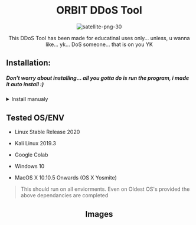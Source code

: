 <div align=center>

# ORBIT DDoS Tool

![satellite-png-30](https://user-images.githubusercontent.com/83523587/224998588-fb8d502f-f9c1-4763-af2f-51ffbec2cf16.png)


This DDoS Tool has been made for educatinal uses only... unless, u wanna like... yk... DoS someone... that is on you YK

<div align="left">

## Installation:
##### Don't worry about installing... all you gotta do is run the program, i made it auto install :)


<details>
<summary>Install manualy</summary>
<br>

[Step 1] pyttsx3 (Text-to-Speech) Just to make it cooler. Not Neccesary for GUI.
```
pip3 install pyttsx3
```
[Step 2] pyfiglet (Cause its Neccesary to be Cooler)
Install Figlet in Kali Linux as some results show that pyfiglet doesnt show anything.
```
sudo apt-get install figlet
```
```
pip3 install pyfiglet
```
[Step 3] colorama (Another Step towards CLI Beauty)
```
pip3 install colorama
````
[Step 4] os (Already in Python3)
```
pip3 install os
```
[Step 5] socket (For an Upcomming Release)
```
pip3 install socket
```
[Step 6] wheel (To make wheel of colorama) 
```
pip3 install wheel
```
[Steo 7] cryptography (Ment for encryptor)
```
pip3 install cryptography
```
[Step 8] GoLang [REQUIRED]
```
Download for your OS form Golang.org/dl/
```

  <details>
  <summary>  Other Instalations for a diffrent OS</summary>
  <br>
  [+] MacOS

  > https://medium.com/golang-learn/quick-go-setup-guide-on-mac-os-x-956b327222b8

  -------------------------
  [+] Windows

  > https://www.geeksforgeeks.org/how-to-install-go-on-windows/

  -------------------------
  [+] Linux

  > https://tecadmin.net/install-go-on-ubuntu/
  ```
  sudo apt-get install golang
  ```
  or
  ```
  sudo apt-get install golang-go
  ```
  -------------------------
  [+] Kali Linux

  Kali has GoLang Pre-Installed.
  Check by typing;
  
  ```
  go 
  ```
  If not Follow, the above shown for Linux/Ubuntu
  
  
  ------------------------
  [+] Other
  Use Install.py to Install all of these except GoLang (Has to be downloaded Manually)
  ````
  python3 Install.py
  ````
  [>] Usage
  ````
  python3 DDoS.py
  ````
  [>] GUI Requirements
  
  > Install Pyfiglet and GoLang as Above and you are ready to go. Use this if you cannot satisfy one of the above dependancies. Highly Easy to use. Recommended for        Beginners using Windows. If you use this on a Linux Distro and get tkinter not found install tkinter. 

  ```
  python3 GUI.py
  ```
  </details>
  
  
</details>
                                                                               
                                                                               
## Tested OS/ENV

- Linux Stable Release 2020

- Kali Linux 2019.3

- Google Colab

- Windows 10

- MacOS X 10.10.5 Onwards (OS X Yosmite)

> This should run on all enviorments. Even on Oldest OS's provided the above dependancies are completed

<div align=center>

## Images


